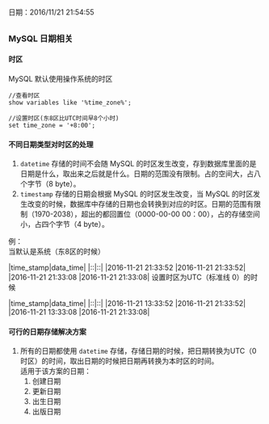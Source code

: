 ##
日期：2016/11/21 21:54:55 
##

### MySQL 日期相关

#### 时区
MySQL 默认使用操作系统的时区

	//查看时区
	show variables like '%time_zone%';

	//设置时区(东8区比UTC时间早8个小时)
	set time_zone = '+8:00';
#### 不同日期类型对时区的处理
1. `datetime`  存储的时间不会随 MySQL 的时区发生改变，存到数据库里面的是日期是什么，取出来之后就是什么。日期的范围没有限制。占的空间大，占八个字节（8 byte）。
2. `timestamp` 存储的日期会根据 MySQL 的时区发生改变，当 MySQL 的时区发生改变的时候，数据库中存储的日期也会转换到对应的时区。日期的范围有限制（1970-2038），超出的都回置位（0000-00-00 00：00），占的存储空间小，占四个字节（4 byte）。

例：  
当默认是系统（东8区的时候）

|time_stamp|data_time|
|::|::|
|2016-11-21 21:33:52	 |2016-11-21 21:33:52|
|2016-11-21 21:33:08	 |2016-11-21 21:33:08|
设置时区为UTC（标准线 0）的时候

|time_stamp|data_time|
|::|::|
|2016-11-21 13:33:52	  |2016-11-21 21:33:52|
|2016-11-21 13:33:08  |2016-11-21 21:33:08|

#### 可行的日期存储解决方案
1. 所有的日期都使用 `datetime` 存储，存储日期的时候，把日期转换为UTC（0时区）的时间，取出日期的时候把日期再转换为本时区的时间。  
适用于该方案的日期：
	1. 创建日期
	2. 更新日期
	3. 出生日期
	4. 出版日期